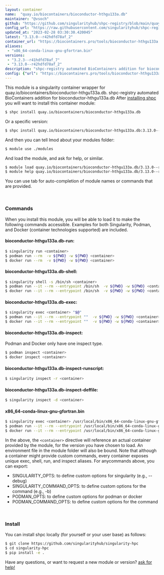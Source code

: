 ```yaml
---
layout: container
name:  "quay.io/biocontainers/bioconductor-hthgu133a.db"
maintainer: "@vsoch"
github: "https://github.com/singularityhub/shpc-registry/blob/main/quay.io/biocontainers/bioconductor-hthgu133a.db/container.yaml"
config_url: "https://raw.githubusercontent.com/singularityhub/shpc-registry/main/quay.io/biocontainers/bioconductor-hthgu133a.db/container.yaml"
updated_at: "2023-02-28 03:30:30.420045"
latest: "3.13.0--r42hdfd78af_2"
container_url: "https://biocontainers.pro/tools/bioconductor-hthgu133a.db"
aliases:
 - "x86_64-conda-linux-gnu-gfortran.bin"
versions:
 - "3.2.3--r41hdfd78af_7"
 - "3.13.0--r42hdfd78af_2"
description: "shpc-registry automated BioContainers addition for bioconductor-hthgu133a.db"
config: {"url": "https://biocontainers.pro/tools/bioconductor-hthgu133a.db", "maintainer": "@vsoch", "description": "shpc-registry automated BioContainers addition for bioconductor-hthgu133a.db", "latest": {"3.13.0--r42hdfd78af_2": "sha256:28d4d52405e1ae435cf3d35246e17749a5f18b59b5de9629efe9840844e0601b"}, "tags": {"3.2.3--r41hdfd78af_7": "sha256:db2ea43944ee98c3f919c6a3f77c6804f5e519dd9c0cd7e0fb5064db2200c74e", "3.13.0--r42hdfd78af_2": "sha256:28d4d52405e1ae435cf3d35246e17749a5f18b59b5de9629efe9840844e0601b"}, "docker": "quay.io/biocontainers/bioconductor-hthgu133a.db", "aliases": {"x86_64-conda-linux-gnu-gfortran.bin": "/usr/local/bin/x86_64-conda-linux-gnu-gfortran.bin"}}
---
```


This module is a singularity container wrapper for quay.io/biocontainers/bioconductor-hthgu133a.db.
shpc-registry automated BioContainers addition for bioconductor-hthgu133a.db
After [installing shpc](#install) you will want to install this container module:


```bash
$ shpc install quay.io/biocontainers/bioconductor-hthgu133a.db
```

Or a specific version:

```bash
$ shpc install quay.io/biocontainers/bioconductor-hthgu133a.db:3.13.0--r42hdfd78af_2
```

And then you can tell lmod about your modules folder:

```bash
$ module use ./modules
```

And load the module, and ask for help, or similar.

```bash
$ module load quay.io/biocontainers/bioconductor-hthgu133a.db/3.13.0--r42hdfd78af_2
$ module help quay.io/biocontainers/bioconductor-hthgu133a.db/3.13.0--r42hdfd78af_2
```

You can use tab for auto-completion of module names or commands that are provided.

<br>

### Commands

When you install this module, you will be able to load it to make the following commands accessible.
Examples for both Singularity, Podman, and Docker (container technologies supported) are included.

#### bioconductor-hthgu133a.db-run:

```bash
$ singularity run <container>
$ podman run --rm  -v ${PWD} -w ${PWD} <container>
$ docker run --rm  -v ${PWD} -w ${PWD} <container>
```

#### bioconductor-hthgu133a.db-shell:

```bash
$ singularity shell -s /bin/sh <container>
$ podman run --it --rm --entrypoint /bin/sh  -v ${PWD} -w ${PWD} <container>
$ docker run --it --rm --entrypoint /bin/sh  -v ${PWD} -w ${PWD} <container>
```

#### bioconductor-hthgu133a.db-exec:

```bash
$ singularity exec <container> "$@"
$ podman run --it --rm --entrypoint ""  -v ${PWD} -w ${PWD} <container> "$@"
$ docker run --it --rm --entrypoint ""  -v ${PWD} -w ${PWD} <container> "$@"
```

#### bioconductor-hthgu133a.db-inspect:

Podman and Docker only have one inspect type.

```bash
$ podman inspect <container>
$ docker inspect <container>
```

#### bioconductor-hthgu133a.db-inspect-runscript:

```bash
$ singularity inspect -r <container>
```

#### bioconductor-hthgu133a.db-inspect-deffile:

```bash
$ singularity inspect -d <container>
```


#### x86_64-conda-linux-gnu-gfortran.bin

```bash
$ singularity exec <container> /usr/local/bin/x86_64-conda-linux-gnu-gfortran.bin
$ podman run --it --rm --entrypoint /usr/local/bin/x86_64-conda-linux-gnu-gfortran.bin   -v ${PWD} -w ${PWD} <container> -c " $@"
$ docker run --it --rm --entrypoint /usr/local/bin/x86_64-conda-linux-gnu-gfortran.bin   -v ${PWD} -w ${PWD} <container> -c " $@"
```



In the above, the `<container>` directive will reference an actual container provided
by the module, for the version you have chosen to load. An environment file in the
module folder will also be bound. Note that although a container
might provide custom commands, every container exposes unique exec, shell, run, and
inspect aliases. For anycommands above, you can export:

 - SINGULARITY_OPTS: to define custom options for singularity (e.g., --debug)
 - SINGULARITY_COMMAND_OPTS: to define custom options for the command (e.g., -b)
 - PODMAN_OPTS: to define custom options for podman or docker
 - PODMAN_COMMAND_OPTS: to define custom options for the command

<br>

### Install

You can install shpc locally (for yourself or your user base) as follows:

```bash
$ git clone https://github.com/singularityhub/singularity-hpc
$ cd singularity-hpc
$ pip install -e .
```

Have any questions, or want to request a new module or version? [ask for help!](https://github.com/singularityhub/singularity-hpc/issues)